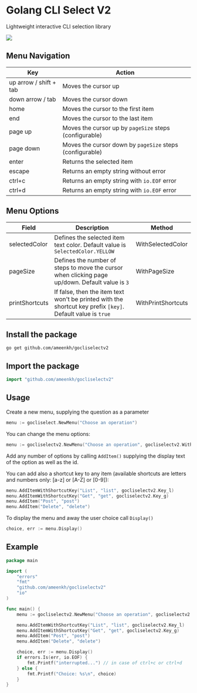 # Golang CLI Select V2
Lightweight interactive CLI selection library 

![](https://media.giphy.com/media/Nmc3muJhaCfPe2LWd9/giphy.gif)


## Menu Navigation
| Key                    | Action                                                   |
|------------------------|----------------------------------------------------------|
| up arrow / shift + tab | Moves the cursor up                                      |
| down arrow / tab       | Moves the cursor down                                    |
| home                   | Moves the cursor to the first item                       |
| end                    | Moves the cursor to the last item                        |
| page up                | Moves the cursor up by `pageSize` steps (configurable)   |
| page down              | Moves the cursor down by `pageSize` steps (configurable) |
| enter                  | Returns the selected item                                |
| escape                 | Returns an empty string without error                    |
| ctrl+c                 | Returns an empty string with `io.EOF` error              |
| ctrl+d                 | Returns an empty string with `io.EOF` error              |

## Menu Options
| Field          | Description                                                                                                  | Method             |
|----------------|--------------------------------------------------------------------------------------------------------------|--------------------|
| selectedColor  | Defines the selected item text color.  Default value is `SelectedColor.YELLOW`                               | WithSelectedColor  |
| pageSize       | Defines the number of steps to move the cursor when clicking page up/down.  Default value is `3`             | WithPageSize       |
| printShortcuts | If false, then the item text won't be printed with the shortcut key prefix `[key]`.  Default value is `true` | WithPrintShortcuts |

## Install the package
```shell
go get github.com/ameenkh/gocliselectv2
```

## Import the package
```go
import "github.com/ameenkh/gocliselectv2"
```

## Usage
Create a new menu, supplying the question as a parameter

```go
menu := gocliselect.NewMenu("Choose an operation")
```
You can change the menu options:
```go
menu := gocliselectv2.NewMenu("Choose an operation", gocliselectv2.WithSelectedColor(gocliselectv2.RED), gocliselectv2.WithPageSize(3))
```


Add any number of options by calling `AddItem()` supplying the display text of the option
as well as the id.

You can add also a shortcut key to any item (available shortcuts are letters and numbers only: [a-z] or [A-Z] or [0-9]):
```go
menu.AddItemWithShortcutKey("List", "list", gocliselectv2.Key_l)
menu.AddItemWithShortcutKey("Get", "get", gocliselectv2.Key_g)
menu.AddItem("Post", "post")
menu.AddItem("Delete", "delete")
```

To display the menu and away the user choice call `Display()`

```go
choice, err := menu.Display()
```

## Example
```go
package main

import (
	"errors"
	"fmt"
	"github.com/ameenkh/gocliselectv2"
	"io"
)

func main() {
	menu := gocliselectv2.NewMenu("Choose an operation", gocliselectv2.WithSelectedColor(gocliselectv2.RED), gocliselectv2.WithPageSize(3))

	menu.AddItemWithShortcutKey("List", "list", gocliselectv2.Key_l)
	menu.AddItemWithShortcutKey("Get", "get", gocliselectv2.Key_g)
	menu.AddItem("Post", "post")
	menu.AddItem("Delete", "delete")

	choice, err := menu.Display()
	if errors.Is(err, io.EOF) {
		fmt.Printf("interrupted...") // in case of ctrl+c or ctrl+d
	} else {
		fmt.Printf("Choice: %s\n", choice)
	}
}

```
